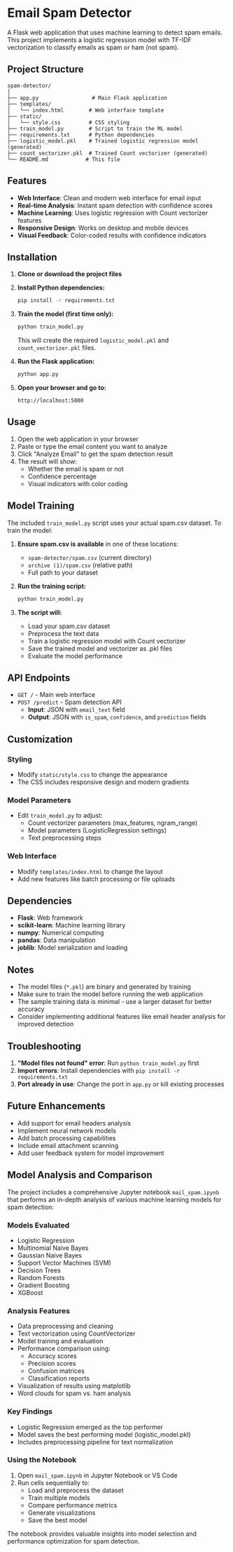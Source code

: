 # Email Spam Detector

A Flask web application that uses machine learning to detect spam emails. This project implements a logistic regression model with TF-IDF vectorization to classify emails as spam or ham (not spam).

## Project Structure

```
spam-detector/
│
├── app.py                 # Main Flask application
├── templates/
│   └── index.html        # Web interface template
├── static/
│   └── style.css         # CSS styling
├── train_model.py        # Script to train the ML model
├── requirements.txt      # Python dependencies
├── logistic_model.pkl    # Trained logistic regression model (generated)
├── count_vectorizer.pkl  # Trained Count vectorizer (generated)
└── README.md            # This file
```

## Features

- **Web Interface**: Clean and modern web interface for email input
- **Real-time Analysis**: Instant spam detection with confidence scores
- **Machine Learning**: Uses logistic regression with Count vectorizer features
- **Responsive Design**: Works on desktop and mobile devices
- **Visual Feedback**: Color-coded results with confidence indicators

## Installation

1. **Clone or download the project files**

2. **Install Python dependencies:**
   ```bash
   pip install -r requirements.txt
   ```

3. **Train the model (first time only):**
   ```bash
   python train_model.py
   ```
   This will create the required `logistic_model.pkl` and `count_vectorizer.pkl` files.

4. **Run the Flask application:**
   ```bash
   python app.py
   ```

5. **Open your browser and go to:**
   ```
   http://localhost:5000
   ```

## Usage

1. Open the web application in your browser
2. Paste or type the email content you want to analyze
3. Click "Analyze Email" to get the spam detection result
4. The result will show:
   - Whether the email is spam or not
   - Confidence percentage
   - Visual indicators with color coding

## Model Training

The included `train_model.py` script uses your actual spam.csv dataset. To train the model:

1. **Ensure spam.csv is available** in one of these locations:
   - `spam-detector/spam.csv` (current directory)
   - `archive (1)/spam.csv` (relative path)
   - Full path to your dataset

2. **Run the training script:**
   ```bash
   python train_model.py
   ```

3. **The script will:**
   - Load your spam.csv dataset
   - Preprocess the text data
   - Train a logistic regression model with Count vectorizer
   - Save the trained model and vectorizer as .pkl files
   - Evaluate the model performance

## API Endpoints

- `GET /` - Main web interface
- `POST /predict` - Spam detection API
  - **Input**: JSON with `email_text` field
  - **Output**: JSON with `is_spam`, `confidence`, and `prediction` fields

## Customization

### Styling
- Modify `static/style.css` to change the appearance
- The CSS includes responsive design and modern gradients

### Model Parameters
- Edit `train_model.py` to adjust:
  - Count vectorizer parameters (max_features, ngram_range)
  - Model parameters (LogisticRegression settings)
  - Text preprocessing steps

### Web Interface
- Modify `templates/index.html` to change the layout
- Add new features like batch processing or file uploads

## Dependencies

- **Flask**: Web framework
- **scikit-learn**: Machine learning library
- **numpy**: Numerical computing
- **pandas**: Data manipulation
- **joblib**: Model serialization and loading

## Notes

- The model files (`*.pkl`) are binary and generated by training
- Make sure to train the model before running the web application
- The sample training data is minimal - use a larger dataset for better accuracy
- Consider implementing additional features like email header analysis for improved detection

## Troubleshooting

1. **"Model files not found" error**: Run `python train_model.py` first
2. **Import errors**: Install dependencies with `pip install -r requirements.txt`
3. **Port already in use**: Change the port in `app.py` or kill existing processes

## Future Enhancements

- Add support for email headers analysis
- Implement neural network models
- Add batch processing capabilities
- Include email attachment scanning
- Add user feedback system for model improvement

## Model Analysis and Comparison

The project includes a comprehensive Jupyter notebook `mail_spam.ipynb` that performs an in-depth analysis of various machine learning models for spam detection:

### Models Evaluated
- Logistic Regression
- Multinomial Naive Bayes
- Gaussian Naive Bayes
- Support Vector Machines (SVM)
- Decision Trees
- Random Forests
- Gradient Boosting
- XGBoost

### Analysis Features
- Data preprocessing and cleaning
- Text vectorization using CountVectorizer
- Model training and evaluation
- Performance comparison using:
  - Accuracy scores
  - Precision scores
  - Confusion matrices
  - Classification reports
- Visualization of results using matplotlib
- Word clouds for spam vs. ham analysis

### Key Findings
- Logistic Regression emerged as the top performer
- Model saves the best performing model (logistic_model.pkl)
- Includes preprocessing pipeline for text normalization

### Using the Notebook
1. Open `mail_spam.ipynb` in Jupyter Notebook or VS Code
2. Run cells sequentially to:
   - Load and preprocess the dataset
   - Train multiple models
   - Compare performance metrics
   - Generate visualizations
   - Save the best model

The notebook provides valuable insights into model selection and performance optimization for spam detection.
